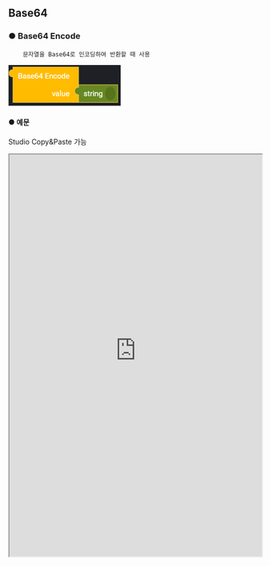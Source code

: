 ## Base64

### ● Base64 Encode

        문자열을 Base64로 인코딩하여 반환할 때 사용

![](../../img/assets/image%20%2859%29.png)

#### ● 예문
<p class='comment'>Studio Copy&Paste 가능</p>
<iframe
    src="https://d1sxhpvag16wqc.cloudfront.net/v3.1.0/base64/base64_encode"
    width="100%"
    height="800px"
    allow=""
    sandbox="allow-scripts allow-same-origin" />
<div class="display-pdf">
    <p><img src="../../img/assets/base64_encode_example.png" alt="" /></p>
</div>

#### ● 결과

```text
{
  "result": {
    "base64Encode": "SGVsbG8gU3luY3RyZWUh"
  }
}
```

### ● Base64 Decode

        Base64로 인코딩 된 문자열을 원래 문자열로 원복할 때 사용

![](../../img/assets/image%20%2855%29.png)

#### ● 예문
<p class='comment'>Studio Copy&Paste 가능</p>
<iframe
    src="https://d1sxhpvag16wqc.cloudfront.net/v3.1.0/base64/base64_decode"
    width="100%"
    height="800px"
    allow=""
    sandbox="allow-scripts allow-same-origin"/>
<div class="display-pdf">
    <p><img src="../../img/assets/base64_decode_example.png" alt="" /></p>
</div>

#### ● 결과

```text
{
  "result": {
    "base64Encode": "SGVsbG8gU3luY3RyZWUh",
    "base64Decode": "Hello Synctree!"
  }
}
```
